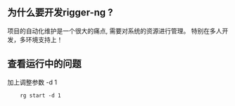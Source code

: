 ## 为什么要开发rigger-ng ?

项目的自动化维护是一个很大的痛点, 需要对系统的资源进行管理。 特别在多人开发，多环境支持上！

## 查看运行中的问题

加上调整参数 -d 1
```
    rg start -d 1
```

